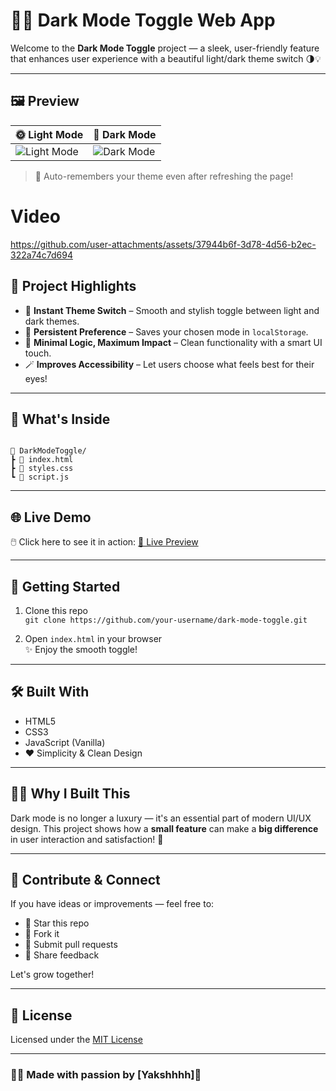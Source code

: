 # 🌙✨ Dark Mode Toggle Web App

Welcome to the **Dark Mode Toggle** project — a sleek, user-friendly feature that enhances user experience with a beautiful light/dark theme switch 🌗💡

---

## 🖼️ Preview

| 🌞 Light Mode | 🌚 Dark Mode |
|--------------|--------------|
| ![Light Mode](https://your-image-url-light.png) | ![Dark Mode](https://your-image-url-dark.png) |

> 🔁 Auto-remembers your theme even after refreshing the page!

# Video





https://github.com/user-attachments/assets/37944b6f-3d78-4d56-b2ec-322a74c7d694












## 🎯 Project Highlights

- 🎨 **Instant Theme Switch** – Smooth and stylish toggle between light and dark themes.
- 💾 **Persistent Preference** – Saves your chosen mode in `localStorage`.
- 🧠 **Minimal Logic, Maximum Impact** – Clean functionality with a smart UI touch.
- 🪄 **Improves Accessibility** – Let users choose what feels best for their eyes!

---

## 📁 What's Inside

```

📂 DarkModeToggle/
┣ 📄 index.html
┣ 🎨 styles.css
┗ 🧠 script.js

```

---

## 🌐 Live Demo

🖱️ Click here to see it in action: [🔗 Live Preview](https://your-live-demo-link.com)

---

## 🚀 Getting Started

1. Clone this repo  
   `git clone https://github.com/your-username/dark-mode-toggle.git`

2. Open `index.html` in your browser  
   ✨ Enjoy the smooth toggle!

---

## 🛠️ Built With

- HTML5
- CSS3
- JavaScript (Vanilla)
- ❤️ Simplicity & Clean Design

---

## 🙋‍♂️ Why I Built This

Dark mode is no longer a luxury — it's an essential part of modern UI/UX design. This project shows how a **small feature** can make a **big difference** in user interaction and satisfaction! 🎯

---

## 🤝 Contribute & Connect

If you have ideas or improvements — feel free to:

- 🌟 Star this repo
- 🍴 Fork it
- 🔧 Submit pull requests
- 💬 Share feedback

Let's grow together!

---

## 📜 License

Licensed under the [MIT License](LICENSE)

---

### 🧑‍💻 Made with passion by [Yakshhhh]💙


